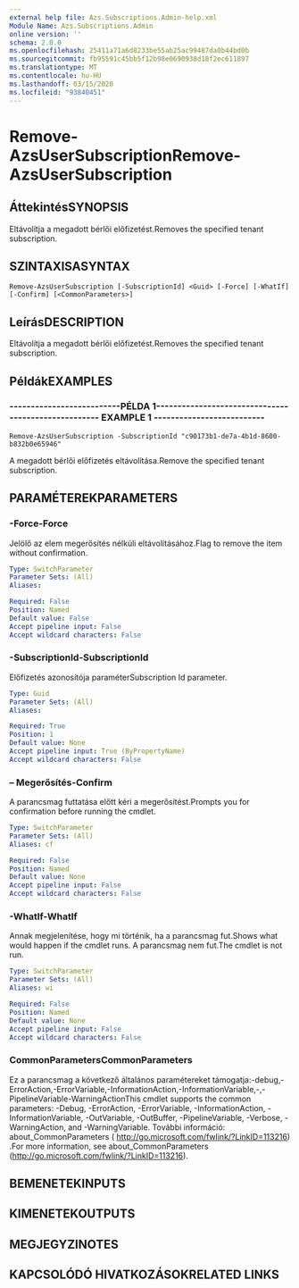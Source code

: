 ```yaml
---
external help file: Azs.Subscriptions.Admin-help.xml
Module Name: Azs.Subscriptions.Admin
online version: ''
schema: 2.0.0
ms.openlocfilehash: 25411a71a6d8233be55ab25ac99487da0b44bd0b
ms.sourcegitcommit: fb95591c45bb5f12b98e0690938d18f2ec611897
ms.translationtype: MT
ms.contentlocale: hu-HU
ms.lasthandoff: 03/15/2020
ms.locfileid: "93840451"
---
```

# <span data-ttu-id="5f8c6-101">Remove-AzsUserSubscription</span><span class="sxs-lookup"><span data-stu-id="5f8c6-101">Remove-AzsUserSubscription</span></span>

## <span data-ttu-id="5f8c6-102">Áttekintés</span><span class="sxs-lookup"><span data-stu-id="5f8c6-102">SYNOPSIS</span></span>
<span data-ttu-id="5f8c6-103">Eltávolítja a megadott bérlői előfizetést.</span><span class="sxs-lookup"><span data-stu-id="5f8c6-103">Removes the specified tenant subscription.</span></span>

## <span data-ttu-id="5f8c6-104">SZINTAXISA</span><span class="sxs-lookup"><span data-stu-id="5f8c6-104">SYNTAX</span></span>

```
Remove-AzsUserSubscription [-SubscriptionId] <Guid> [-Force] [-WhatIf] [-Confirm] [<CommonParameters>]
```

## <span data-ttu-id="5f8c6-105">Leírás</span><span class="sxs-lookup"><span data-stu-id="5f8c6-105">DESCRIPTION</span></span>
<span data-ttu-id="5f8c6-106">Eltávolítja a megadott bérlői előfizetést.</span><span class="sxs-lookup"><span data-stu-id="5f8c6-106">Removes the specified tenant subscription.</span></span>

## <span data-ttu-id="5f8c6-107">Példák</span><span class="sxs-lookup"><span data-stu-id="5f8c6-107">EXAMPLES</span></span>

### <span data-ttu-id="5f8c6-108">--------------------------PÉLDA 1--------------------------</span><span class="sxs-lookup"><span data-stu-id="5f8c6-108">-------------------------- EXAMPLE 1 --------------------------</span></span>
```
Remove-AzsUserSubscription -SubscriptionId "c90173b1-de7a-4b1d-8600-b832b0e65946"
```

<span data-ttu-id="5f8c6-109">A megadott bérlői előfizetés eltávolítása.</span><span class="sxs-lookup"><span data-stu-id="5f8c6-109">Remove the specified tenant subscription.</span></span>

## <span data-ttu-id="5f8c6-110">PARAMÉTEREK</span><span class="sxs-lookup"><span data-stu-id="5f8c6-110">PARAMETERS</span></span>

### <span data-ttu-id="5f8c6-111">-Force</span><span class="sxs-lookup"><span data-stu-id="5f8c6-111">-Force</span></span>
<span data-ttu-id="5f8c6-112">Jelölő az elem megerősítés nélküli eltávolításához.</span><span class="sxs-lookup"><span data-stu-id="5f8c6-112">Flag to remove the item without confirmation.</span></span>

```yaml
Type: SwitchParameter
Parameter Sets: (All)
Aliases: 

Required: False
Position: Named
Default value: False
Accept pipeline input: False
Accept wildcard characters: False
```

### <span data-ttu-id="5f8c6-113">-SubscriptionId</span><span class="sxs-lookup"><span data-stu-id="5f8c6-113">-SubscriptionId</span></span>
<span data-ttu-id="5f8c6-114">Előfizetés azonosítója paraméter</span><span class="sxs-lookup"><span data-stu-id="5f8c6-114">Subscription Id parameter.</span></span>

```yaml
Type: Guid
Parameter Sets: (All)
Aliases: 

Required: True
Position: 1
Default value: None
Accept pipeline input: True (ByPropertyName)
Accept wildcard characters: False
```

### <span data-ttu-id="5f8c6-115">– Megerősítés</span><span class="sxs-lookup"><span data-stu-id="5f8c6-115">-Confirm</span></span>
<span data-ttu-id="5f8c6-116">A parancsmag futtatása előtt kéri a megerősítést.</span><span class="sxs-lookup"><span data-stu-id="5f8c6-116">Prompts you for confirmation before running the cmdlet.</span></span>

```yaml
Type: SwitchParameter
Parameter Sets: (All)
Aliases: cf

Required: False
Position: Named
Default value: None
Accept pipeline input: False
Accept wildcard characters: False
```

### <span data-ttu-id="5f8c6-117">-WhatIf</span><span class="sxs-lookup"><span data-stu-id="5f8c6-117">-WhatIf</span></span>
<span data-ttu-id="5f8c6-118">Annak megjelenítése, hogy mi történik, ha a parancsmag fut.</span><span class="sxs-lookup"><span data-stu-id="5f8c6-118">Shows what would happen if the cmdlet runs.</span></span>
<span data-ttu-id="5f8c6-119">A parancsmag nem fut.</span><span class="sxs-lookup"><span data-stu-id="5f8c6-119">The cmdlet is not run.</span></span>

```yaml
Type: SwitchParameter
Parameter Sets: (All)
Aliases: wi

Required: False
Position: Named
Default value: None
Accept pipeline input: False
Accept wildcard characters: False
```

### <span data-ttu-id="5f8c6-120">CommonParameters</span><span class="sxs-lookup"><span data-stu-id="5f8c6-120">CommonParameters</span></span>
<span data-ttu-id="5f8c6-121">Ez a parancsmag a következő általános paramétereket támogatja:-debug,-ErrorAction,-ErrorVariable,-InformationAction,-InformationVariable,-,-PipelineVariable-WarningAction</span><span class="sxs-lookup"><span data-stu-id="5f8c6-121">This cmdlet supports the common parameters: -Debug, -ErrorAction, -ErrorVariable, -InformationAction, -InformationVariable, -OutVariable, -OutBuffer, -PipelineVariable, -Verbose, -WarningAction, and -WarningVariable.</span></span> <span data-ttu-id="5f8c6-122">További információ: about_CommonParameters ( http://go.microsoft.com/fwlink/?LinkID=113216) .</span><span class="sxs-lookup"><span data-stu-id="5f8c6-122">For more information, see about_CommonParameters (http://go.microsoft.com/fwlink/?LinkID=113216).</span></span>

## <span data-ttu-id="5f8c6-123">BEMENETEK</span><span class="sxs-lookup"><span data-stu-id="5f8c6-123">INPUTS</span></span>

## <span data-ttu-id="5f8c6-124">KIMENETEK</span><span class="sxs-lookup"><span data-stu-id="5f8c6-124">OUTPUTS</span></span>

## <span data-ttu-id="5f8c6-125">MEGJEGYZI</span><span class="sxs-lookup"><span data-stu-id="5f8c6-125">NOTES</span></span>

## <span data-ttu-id="5f8c6-126">KAPCSOLÓDÓ HIVATKOZÁSOK</span><span class="sxs-lookup"><span data-stu-id="5f8c6-126">RELATED LINKS</span></span>

